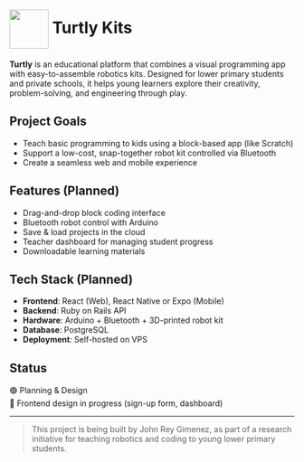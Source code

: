 <h1>
  <img src="https://raw.githubusercontent.com/JohnReyGimenez/turtly-platform/main/media/Logo.png" width="69" style="vertical-align: middle;" />
  Turtly Kits
</h1>



**Turtly** is an educational platform that combines a visual programming app with easy-to-assemble robotics kits. Designed for lower primary students and private schools, it helps young learners explore their creativity, problem-solving, and engineering through play.

## Project Goals

- Teach basic programming to kids using a block-based app (like Scratch)
- Support a low-cost, snap-together robot kit controlled via Bluetooth
- Create a seamless web and mobile experience

## Features (Planned)

- Drag-and-drop block coding interface
- Bluetooth robot control with Arduino
- Save & load projects in the cloud
- Teacher dashboard for managing student progress
- Downloadable learning materials

## Tech Stack (Planned)

- **Frontend**: React (Web), React Native or Expo (Mobile)
- **Backend**: Ruby on Rails API
- **Hardware**: Arduino + Bluetooth + 3D-printed robot kit
- **Database**: PostgreSQL
- **Deployment**: Self-hosted on VPS

## Status

🟢 Planning & Design  
🔄 Frontend design in progress (sign-up form, dashboard)

---

> This project is being built by John Rey Gimenez, as part of a research initiative for teaching robotics and coding to young lower primary students.
